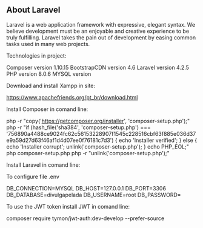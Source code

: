 ## About Laravel

Laravel is a web application framework with expressive, elegant syntax. We believe development must be an enjoyable and creative experience to be truly fulfilling. Laravel takes the pain out of development by easing common tasks used in many web projects.

Technologies in project:

Composer version 1.10.15
BootstrapCDN version 4.6
Laravel version 4.2.5
PHP version 8.0.6
MYSQL version

Download and install Xampp in site:

https://www.apachefriends.org/pt_br/download.html

Install Composer in comand line:

php -r "copy('https://getcomposer.org/installer', 'composer-setup.php');"
php -r "if (hash_file('sha384', 'composer-setup.php') === '756890a4488ce9024fc62c56153228907f1545c228516cbf63f885e036d37e9a59d27d63f46af1d4d07ee0f76181c7d3') { echo 'Installer verified'; } else { echo 'Installer corrupt'; unlink('composer-setup.php'); } echo PHP_EOL;"
php composer-setup.php
php -r "unlink('composer-setup.php');"


Install Laravel in comand line:

To configure file .env

DB_CONNECTION=MYSQL
DB_HOST=127.0.0.1
DB_PORT=3306
DB_DATABASE=divulgapelada
DB_USERNAME=root
DB_PASSWORD=

To use the JWT token install JWT in comand line:

composer require tymon/jwt-auth:dev-develop --prefer-source


